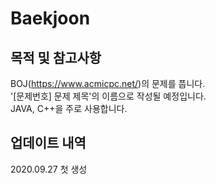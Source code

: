 # Baekjoon

## 목적 및 참고사항 
BOJ(https://www.acmicpc.net/)의 문제를 풉니다.  
'[문제번호] 문제 제목'의 이름으로 작성될 예정입니다.  
JAVA, C++을 주로 사용합니다.  

## 업데이트 내역
2020.09.27 첫 생성
